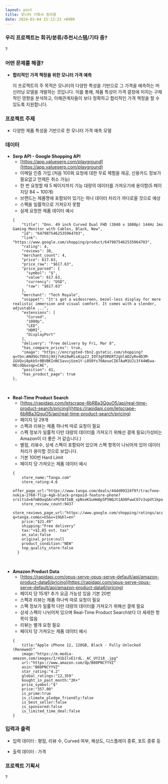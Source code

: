 ```yaml
---
layout: post
title: 모니터 기획서 정리용
date: 2024-03-04 15:13:23 +0900
---
```


### 우리 프로젝트는 회귀/분류/추천시스템/기타 중?
?
<enter></enter>

### 어떤 문제를 해결?
- **합리적인 가격 책정을 위한 모니터 가격 예측**
  <p class="sub">이 프로젝트의 주 목적은 모니터의 다양한 특성을 기반으로 그 가격을 예측하는 머신러닝 모델을 개발하는 것입니다. 이를 통해, 제품 특성이 가격 결정에 미치는 구체적인 영향을 분석하고, 이해관계자들이 보다 정확하고 합리적인 가격 책정을 할 수 있도록 지원합니다.</p>

### 프로젝트 주제
- 다양한 제품 특성을 기반으로 한 모니터 가격 예측 모델

### 데이터
  - **Serp API - Google Shopping API**
    - [https://app.valueserp.com/playground](https://app.valueserp.com/playground)
    - 이메일 인증 가입 (처음 100회 요청에 대한 무료 체험을 제공, 신용카드 정보가 필요없고 언제든 취소 가능)
    - 한 번 요청할 때 5 페이지까지 가능 대량의 데이터를 가져오기에 용이함(5 페이지당 84 ~ 100개)
    - 브랜드는 제품명에 포함되어 있기는 하나 데이터 처리가 까다로울 것으로 예상
    - 스펙을 일률적으로 가져오지 못함
    - 실제 요청한 제품 데이터 예시<enter><enter/>
    ```shell
    {
        "title": "Onn. 49 inch Curved Dual FHD (3840 x 1080p) 144Hz 1ms Gaming Monitor with Cables, Black, New",
        "id": "6479875462535964703",
        "link": "https://www.google.com/shopping/product/6479875462535964703",
        "rating": 4,
        "reviews": 38,
        "merchant_count": 4,
        "price": 617.63,
        "price_raw": "$617.63",
        "price_parsed": {
          "symbol": "$",
          "value": 617.63,
          "currency": "USD",
          "raw": "$617.63"
        },
        "merchant": "Tech Royale",
        "snippet": "It's got a widescreen, bezel-less display for more realistic immersion and visual comfort. It comes with a slender, adjustable ...",
        "extensions": [
          "Curved",
          "1080p",
          "LED",
          "HDMI",
          "DisplayPort"
        ],
        "delivery": "Free delivery by Fri, Mar 8",
        "has_compare_prices": true,
        "image": "https://encrypted-tbn2.gstatic.com/shopping?q=tbn:ANd9GcTOhSj9Xj7vHz0wMixAip2J_IOY3gFDRERT2gUlAD2yRo4D3M-1GVQvi8pkb5r8BVBKInNCSavujUzm1Y-L050Ys70AeuoCI67AaM1UJi3f44WEwa-NEcdQ&usqp=CAE",
        "position": 41,
        "has_product_page": true
    },
    ```
<br />

  - **Real-Time Product Search**
    - [https://rapidapi.com/letscrape-6bRBa3QguO5/api/real-time-product-search/pricing](https://rapidapi.com/letscrape-6bRBa3QguO5/api/real-time-product-search/pricing)
    - 페이지 당 29개
    - 스펙과 리뷰는 제품 하나씩 따로 요청이 필요
    - 스펙 정보가 일률적 다만 대량의 데이터를 가져오기 위해선 결제 필요(가성비는 Amazon이 더 좋은 거 같습니다.)
    - 별점, 리뷰수, 상세 스펙이 포함되어 있으며 스펙 항목이 나뉘어져 있어 데이터 처리가 용이할 것으로 보입니다.
    - 기본 100번 Hard Limit
    - 페이지 당 가져오는 제품 데이터 예시 <enter><enter/>
    ```shell
    {
        store_name:"Tanga.com"
        store_rating:4.6
        offer_page_url:"https://www.tanga.com/deals/44dd09324f9f/tracfone-nokia-2760-flip-4gb-black-prepaid-feature-phone?srsltid=AfmBOoqGArxPGYAfImB_xpNseKSuHmOp5P5NQJt1AO0FwwCO7v3vpUt1kpo"
        store_review_count:9437
        store_reviews_page_url:"https://www.google.com/shopping/ratings/account/metrics?q=tanga.com&c=US&v=19&hl=en"
        price:"$21.49"
        shipping:"Free delivery"
        tax:"+$1.85 est. tax"
        on_sale:false
        original_price:null
        product_condition:"NEW"
        top_quality_store:false
      }
    ```
<br />

  - **Amazon Product Data**<enter></enter>
    - [https://rapidapi.com/opus-serve-opus-serve-default/api/amazon-product-data6/pricing](https://rapidapi.com/opus-serve-opus-serve-default/api/amazon-product-data6/pricing)
    - 페이지 당 15개? 추가 요금 가능성 있음 기본 20번
    - 스펙과 리뷰는 제품 하나씩 따로 요청이 필요 
    - 스펙 정보가 일률적 다만 대량의 데이터를 가져오기 위해선 결제 필요
    - 상세 스펙이 나뉘어져 있으며 Real-Time Product Search보다 더 세세한 항목이 많음
    - 리뷰는 별개 요청 필요
    - 페이지 당 가져오는 제품 데이터 예시 <enter><enter/>
    ```shell
    {
        title:"Apple iPhone 12, 128GB, Black - Fully Unlocked (Renewed)"
        image:"https://m.media-amazon.com/images/I/41bIlvE1rdL._AC_UY218_.jpg"
        url:"https://www.amazon.com/dp/B08PNCYYVZ"
        asin:"B08PNCYYVZ"
        star_rating:"4.2"
        global_ratings:"12,359"
        bought_in_past_month:"2K+"
        price_symbol:"$"
        price:"357.00"
        is_prime:true
        is_climate_pledge_friendly:false
        is_best_seller:false
        is_sponsored:false
        is_limited_time_deal:false
    }
    ```

### 입력과 출력
- 입력 데이터 : 평점, 리뷰 수, Curved 여부, 해상도, 디스플레이 종류, 포트 종류 등

- 출력 데이터 : 가격

### 프로젝트 기획서
?